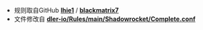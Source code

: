 * 规则取自GitHub [**lhie1**](https://github.com/dler-io/Rules/tree/main) / [**blackmatrix7**](https://github.com/blackmatrix7/ios_rule_script/tree/master/rule/Shadowrocket)
* 文件修改自 [**dler-io/Rules/main/Shadowrocket/Complete.conf**](https://raw.githubusercontent.com/dler-io/Rules/main/Shadowrocket/Complete.conf)
